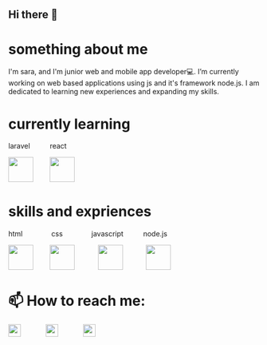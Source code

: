 ## Hi there 👋

<h1>something about me</h1>
I'm sara, and I'm junior web and mobile app developer💻. I’m currently working on web based applications using js and it's framework node.js. I am dedicated to learning new experiences and expanding my skills.

<h1>currently learning</h1>

<p>laravel &emsp; &emsp; react</p><img src="https://github.com/user-attachments/assets/3c7ac5a8-6f04-40c0-9812-808391204fb2" width="50px" height="50px"/> &emsp; &ensp; <img src="https://github.com/user-attachments/assets/decc54f4-561c-4dd5-b2a0-bd25bb151de1" width="50px" height="50px"/>



<h1> skills and expriences</h1>
<p>html &emsp; &emsp; &emsp; css &emsp; &emsp; &emsp; javascript &emsp; &emsp; node.js</p> <img src="https://github.com/user-attachments/assets/b47bd404-f046-4708-95d4-34fd4cf18a84" width="50px" height="50px"/> &emsp; &ensp; <img src="https://github.com/user-attachments/assets/51963e13-86bb-40c4-ab20-aa76244f055c" width="50px" height="50px"/>  &emsp; &emsp;  &ensp;<img src="https://github.com/user-attachments/assets/605e5800-dbed-468b-a3d8-f11991c0605f" width="50px" height="50px"/> &emsp; &emsp; &ensp;<img src="https://github.com/user-attachments/assets/4b37ce40-fa07-40e2-9437-34b3cf763a16" width="50px" height="50px"/> 

<h1> 📫 How to reach me:</h1>
<a src="linkedin.com/in/sara-mersha"><img src="https://github.com/user-attachments/assets/e6ed894e-070f-4357-bfdb-9dca11766bbc" width="25px" height="25px"/></a>&emsp; &emsp; &emsp;<a src="https://t.me/Libethiopia"><img src="https://github.com/user-attachments/assets/98324e14-8b68-4a15-be31-7627b718f780" width="25px" height="25px"/></a>&emsp; &emsp; &emsp;<a src="https://www.instagram.com/sara_mersha_?igsh=NmM5cWllMDhna3J5"><img src="https://github.com/user-attachments/assets/998c7101-f12f-4f31-b1e1-5b57bf687d4b" width="25px" height="25px"/></a>

<!--!
![instagramlogo](https://github.com/user-attachments/assets/998c7101-f12f-4f31-b1e1-5b57bf687d4b)


**Sara-mersha/sara-mersha** is a ✨ _special_ ✨ repository because its `README.md` (this file) appears on your GitHub profile.

Here are some ideas to get you started:

- 🔭 I’m currently working on ...
- 🌱 I’m currently learning ...
- 👯 I’m looking to collaborate on ...
- 🤔 I’m looking for help with ...
- 💬 Ask me about ...
- 📫 How to reach me: ...
- 😄 Pronouns: ...
- ⚡ Fun fact: ...
-->

